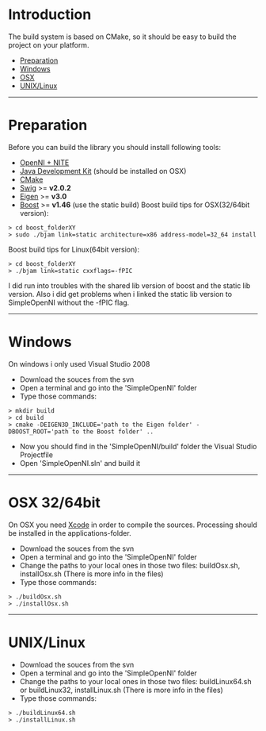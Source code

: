 # Introduction #

The build system is based on CMake, so it should be easy to build the project on your platform.

  * [Preparation](HowToBuild#Preparation.md)
  * [Windows](HowToBuild#Windows.md)
  * [OSX ](HowToBuild#OSX.md)
  * [UNIX/Linux](HowToBuild#UNIX/Linux.md)

---

# Preparation #

Before you can build the library you should install following tools:
  * [OpenNI + NITE](http://www.openni.org/)
  * [Java Development Kit](https://cds.sun.com/is-bin/INTERSHOP.enfinity/WFS/CDS-CDS_Developer-Site/en_US/-/USD/ViewProductDetail-Start?ProductRef=jdk-6u24-oth-JPR@CDS-CDS_Developer) (should be installed on OSX)
  * [CMake](http://www.cmake.org/cmake/resources/software.html)
  * [Swig](http://www.swig.org/download.html) >= **v2.0.2**
  * [Eigen](http://eigen.tuxfamily.org) >= **v3.0**
  * [Boost](http://www.boost.org/) >= **v1.46** (use the static build)
Boost build tips for OSX(32/64bit version):
```
> cd boost_folderXY
> sudo ./bjam link=static architecture=x86 address-model=32_64 install
```
Boost build tips for Linux(64bit version):
```
> cd boost_folderXY
> ./bjam link=static cxxflags=-fPIC
```
I did run into troubles with the shared lib version of boost and the static lib version. Also i did get problems when i linked the static lib version to SimpleOpenNI without the -fPIC flag.


---

# Windows #

On windows i only used Visual Studio 2008
  * Download the souces from the svn
  * Open a terminal and go into the 'SimpleOpenNI' folder
  * Type those commands:
```
> mkdir build
> cd build
> cmake -DEIGEN3D_INCLUDE='path to the Eigen folder' -DBOOST_ROOT='path to the Boost folder' ..
```
  * Now you should find in the 'SimpleOpenNI/build' folder the Visual Studio Projectfile
  * Open 'SimpleOpenNI.sln' and build it

---

# OSX 32/64bit #

On OSX you need [Xcode](http://developer.apple.com/technologies/xcode.html) in order to compile the sources. Processing should be installed in the applications-folder.

  * Download the souces from the svn
  * Open a terminal and go into the 'SimpleOpenNI' folder
  * Change the paths to your local ones in those two files:  buildOsx.sh, installOsx.sh (There is more info in the files)
  * Type those commands:
```
> ./buildOsx.sh
> ./installOsx.sh
```

---

# UNIX/Linux #

  * Download the souces from the svn
  * Open a terminal and go into the 'SimpleOpenNI' folder
  * Change the paths to your local ones in those two files:  buildLinux64.sh or buildLinux32, installLinux.sh (There is more info in the files)
  * Type those commands:
```
> ./buildLinux64.sh
> ./installLinux.sh
```